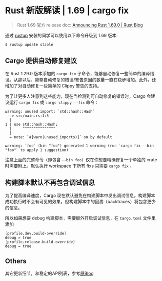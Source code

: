 # Rust 新版解读 | 1.69 | cargo fix

> Rust 1.69 官方 release doc: [Announcing Rust 1.69.0 | Rust Blog](https://blog.rust-lang.org/2023/04/20/Rust-1.69.0.html)

通过 [rustup](https://www.rust-lang.org/tools/install) 安装的同学可以使用以下命令升级到 1.69 版本:

```shell
$ rustup update stable
```

## Cargo 提供自动修复建议

在 Rust 1.29.0 版本添加的 `cargo fix` 子命令，能够自动修复一些简单的编译错误。从那以后，能够自动修复的错误/警告原因的数量一直在稳步增加。此外，还增加了对自动修复一些简单的 Clippy 警告的支持。

为了让更多人注意到这些能力，现在当检测到可自动修复的错误时，Cargo 会建议运行 `cargo fix` 或 `cargo clippy --fix` 命令：

```shell
warning: unused import: `std::hash::Hash`
 --> src/main.rs:1:5
  |
1 | use std::hash::Hash;
  |     ^^^^^^^^^^^^^^^
  |
  = note: `#[warn(unused_imports)]` on by default

warning: `foo` (bin "foo") generated 1 warning (run `cargo fix --bin "foo"` to apply 1 suggestion)
```

注意上面的完整命令（即包含 `--bin foo`）仅在你想要精确修复一个单独的 crate 时需要附上。默认执行 workspace 下所有 fixs 只需要 `cargo fix` 。

## 构建脚本默认不再包含调试信息

为了提高编译速度，Cargo 现在默认避免在构建脚本中发出调试信息。构建脚本成功执行时不会有可见的效果，但构建脚本中的回溯（backtraces）将包含更少的信息。

所以如果想要 debug 构建脚本，需要额外开启调试信息，在 `Cargo.toml` 文件里添加

```text
[profile.dev.build-override]
debug = true
[profile.release.build-override]
debug = true
```

## Others

其它更新细节，和稳定的API列表，参考[原Blog](https://blog.rust-lang.org/2023/04/20/Rust-1.69.0.html#stabilized-apis)

